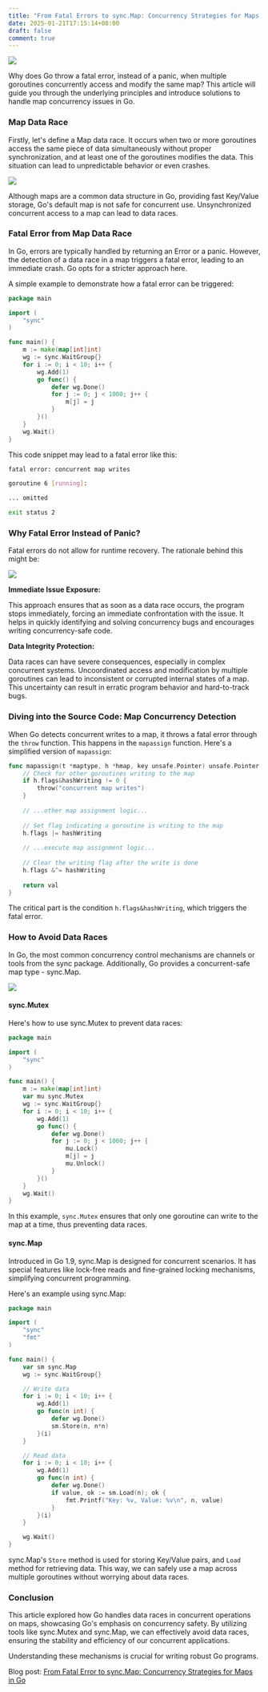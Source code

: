 ```yaml
---
title: "From Fatal Errors to sync.Map: Concurrency Strategies for Maps in Go."
date: 2025-01-21T17:15:14+08:00
draft: false
comment: true
---
```


![](https://cdn.jsdelivr.net/gh/poloxue/images@2024-01/2024-01-21-fatal-error-in-concurrent-accessing-map-02.png)

Why does Go throw a fatal error, instead of a panic, when multiple goroutines concurrently access and modify the same map? This article will guide you through the underlying principles and introduce solutions to handle map concurrency issues in Go.

### Map Data Race

Firstly, let's define a Map data race. It occurs when two or more goroutines access the same piece of data simultaneously without proper synchronization, and at least one of the goroutines modifies the data. This situation can lead to unpredictable behavior or even crashes.

![](https://cdn.jsdelivr.net/gh/poloxue/images@2024-01/2024-01-21-fatal-error-in-concurrent-accessing-map-01.png)

Although maps are a common data structure in Go, providing fast Key/Value storage, Go's default map is not safe for concurrent use. Unsynchronized concurrent access to a map can lead to data races.

### Fatal Error from Map Data Race

In Go, errors are typically handled by returning an Error or a panic. However, the detection of a data race in a map triggers a fatal error, leading to an immediate crash. Go opts for a stricter approach here.

A simple example to demonstrate how a fatal error can be triggered:

```go
package main

import (
    "sync"
)

func main() {
    m := make(map[int]int)
    wg := sync.WaitGroup{}
    for i := 0; i < 10; i++ {
        wg.Add(1)
        go func() {
            defer wg.Done()
            for j := 0; j < 1000; j++ {
                m[j] = j
            }
        }()
    }
    wg.Wait()
}
```

This code snippet may lead to a fatal error like this:

```bash
fatal error: concurrent map writes

goroutine 6 [running]:

... omitted

exit status 2
```

### Why Fatal Error Instead of Panic?

Fatal errors do not allow for runtime recovery. The rationale behind this might be:

![](https://cdn.jsdelivr.net/gh/poloxue/images@2024-01/2024-01-21-fatal-error-in-concurrent-accessing-map-03-en.png)

**Immediate Issue Exposure:**

This approach ensures that as soon as a data race occurs, the program stops immediately, forcing an immediate confrontation with the issue. It helps in quickly identifying and solving concurrency bugs and encourages writing concurrency-safe code.

**Data Integrity Protection:**

Data races can have severe consequences, especially in complex concurrent systems. Uncoordinated access and modification by multiple goroutines can lead to inconsistent or corrupted internal states of a map. This uncertainty can result in erratic program behavior and hard-to-track bugs.

### Diving into the Source Code: Map Concurrency Detection

When Go detects concurrent writes to a map, it throws a fatal error through the `throw` function. This happens in the `mapassign` function. Here's a simplified version of `mapassign`:

```go
func mapassign(t *maptype, h *hmap, key unsafe.Pointer) unsafe.Pointer {
    // Check for other goroutines writing to the map
    if h.flags&hashWriting != 0 {
        throw("concurrent map writes")
    }
    
    // ...other map assignment logic...
    
    // Set flag indicating a goroutine is writing to the map
    h.flags |= hashWriting
    
    // ...execute map assignment logic...
    
    // Clear the writing flag after the write is done
    h.flags &^= hashWriting
    
    return val
}
```

The critical part is the condition `h.flags&hashWriting`, which triggers the fatal error.

### How to Avoid Data Races

In Go, the most common concurrency control mechanisms are channels or tools from the sync package. Additionally, Go provides a concurrent-safe map type - sync.Map.

![](https://cdn.jsdelivr.net/gh/poloxue/images@2024-01/2024-01-21-fatal-error-in-concurrent-accessing-map-04.png)

#### sync.Mutex

Here's how to use sync.Mutex to prevent data races:

```go
package main

import (
    "sync"
)

func main() {
    m := make(map[int]int)
    var mu sync.Mutex
    wg := sync.WaitGroup{}
    for i := 0; i < 10; i++ {
        wg.Add(1)
        go func() {
            defer wg.Done()
            for j := 0; j < 1000; j++ {
                mu.Lock()
                m[j] = j
                mu.Unlock()
            }
        }()
    }
    wg.Wait()
}
```

In this example, `sync.Mutex` ensures that only one goroutine can write to the map at a time, thus preventing data races.

#### sync.Map

Introduced in Go 1.9, sync.Map is designed for concurrent scenarios. It has special features like lock-free reads and fine-grained locking mechanisms, simplifying concurrent programming.

Here's an example using sync.Map:

```go
package main

import (
    "sync"
    "fmt"
)

func main() {
    var sm sync.Map
    wg := sync.WaitGroup{}

    // Write data
    for i := 0; i < 10; i++ {
        wg.Add(1)
        go func(n int) {
            defer wg.Done()
            sm.Store(n, n*n)
        }(i)
    }

    // Read data
    for i := 0; i < 10; i++ {
        wg.Add(1)
        go func(n int) {
            defer wg.Done()
            if value, ok := sm.Load(n); ok {
                fmt.Printf("Key: %v, Value: %v\n", n, value)
            }
        }(i)
    }

    wg.Wait()
}
```

sync.Map's `Store` method is used for storing Key/Value pairs, and `Load` method for retrieving data. This way, we can safely use a map across multiple goroutines without worrying about data races.

### Conclusion

This article explored how Go handles data races in concurrent operations on maps, showcasing Go's emphasis on concurrency safety. By utilizing tools like sync.Mutex and sync.Map, we can effectively avoid data races, ensuring the stability and efficiency of our concurrent applications.

Understanding these mechanisms is crucial for writing robust Go programs.

Blog post: [From Fatal Error to sync.Map: Concurrency Strategies for Maps in Go](https://en.poloxue.com/posts/2024-01-21-fatal-error-in-concurrent-accessing-map/)
